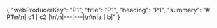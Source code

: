 {
  "webProducerKey": "P1",
  "title": "P1",
  "heading": "P1",
  "summary": "# P1\n\n| c1 | c2 |\n\n|---|---|\n\n|a | b|"
}